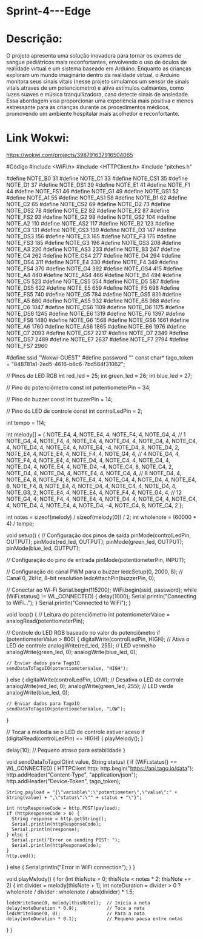 # Sprint-4---Edge

# Descrição:
O projeto apresenta uma solução inovadora para tornar os exames de sangue pediátricos mais reconfortantes, envolvendo o uso de óculos de realidade virtual e um sistema baseado em Arduino. Enquanto as crianças exploram um mundo imaginário dentro da realidade virtual, o Arduino monitora seus sinais vitais (nesse projeto simulamos um sensor de sinais vitais atraves de um potenciometro) e ativa estímulos calmantes, como luzes suaves e música tranquilizadora, caso detecte sinais de ansiedade. Essa abordagem visa proporcionar uma experiência mais positiva e menos estressante para as crianças durante os procedimentos médicos, promovendo um ambiente hospitalar mais acolhedor e reconfortante.

# Link Wokwi:
https://wokwi.com/projects/398791637916504065

#Código
#include <WiFi.h>
#include <HTTPClient.h>
#include "pitches.h"

#define NOTE_B0  31
#define NOTE_C1  33
#define NOTE_CS1 35
#define NOTE_D1  37
#define NOTE_DS1 39
#define NOTE_E1  41
#define NOTE_F1  44
#define NOTE_FS1 46
#define NOTE_G1  49
#define NOTE_GS1 52
#define NOTE_A1  55
#define NOTE_AS1 58
#define NOTE_B1  62
#define NOTE_C2  65
#define NOTE_CS2 69
#define NOTE_D2  73
#define NOTE_DS2 78
#define NOTE_E2  82
#define NOTE_F2  87
#define NOTE_FS2 93
#define NOTE_G2  98
#define NOTE_GS2 104
#define NOTE_A2  110
#define NOTE_AS2 117
#define NOTE_B2  123
#define NOTE_C3  131
#define NOTE_CS3 139
#define NOTE_D3  147
#define NOTE_DS3 156
#define NOTE_E3  165
#define NOTE_F3  175
#define NOTE_FS3 185
#define NOTE_G3  196
#define NOTE_GS3 208
#define NOTE_A3  220
#define NOTE_AS3 233
#define NOTE_B3  247
#define NOTE_C4  262
#define NOTE_CS4 277
#define NOTE_D4  294
#define NOTE_DS4 311
#define NOTE_E4  330
#define NOTE_F4  349
#define NOTE_FS4 370
#define NOTE_G4  392
#define NOTE_GS4 415
#define NOTE_A4  440
#define NOTE_AS4 466
#define NOTE_B4  494
#define NOTE_C5  523
#define NOTE_CS5 554
#define NOTE_D5  587
#define NOTE_DS5 622
#define NOTE_E5  659
#define NOTE_F5  698
#define NOTE_FS5 740
#define NOTE_G5  784
#define NOTE_GS5 831
#define NOTE_A5  880
#define NOTE_AS5 932
#define NOTE_B5  988
#define NOTE_C6  1047
#define NOTE_CS6 1109
#define NOTE_D6  1175
#define NOTE_DS6 1245
#define NOTE_E6  1319
#define NOTE_F6  1397
#define NOTE_FS6 1480
#define NOTE_G6  1568
#define NOTE_GS6 1661
#define NOTE_A6  1760
#define NOTE_AS6 1865
#define NOTE_B6  1976
#define NOTE_C7  2093
#define NOTE_CS7 2217
#define NOTE_D7  2349
#define NOTE_DS7 2489
#define NOTE_E7  2637
#define NOTE_F7  2794
#define NOTE_FS7 2960


#define ssid "Wokwi-GUEST"
#define password ""
const char* tago_token = "848781a1-2ed5-4616-b6c6-7bd564f31062";

// Pinos do LED RGB
int red_led = 25;
int green_led = 26;
int blue_led = 27;

// Pino do potenciômetro
const int potentiometerPin = 34;

// Pino do buzzer
const int buzzerPin = 14;

// Pino do LED de controle
const int controlLedPin = 2;

int tempo = 114;

int melody[] = {
  NOTE_E4, 4, NOTE_E4, 4, NOTE_F4, 4, NOTE_G4, 4, // 1
  NOTE_G4, 4, NOTE_F4, 4, NOTE_E4, 4, NOTE_D4, 4,
  NOTE_C4, 4, NOTE_C4, 4, NOTE_D4, 4, NOTE_E4, 4,
  NOTE_E4, -4, NOTE_D4, 8, NOTE_D4, 2,
  NOTE_E4, 4, NOTE_E4, 4, NOTE_F4, 4, NOTE_G4, 4, // 4
  NOTE_G4, 4, NOTE_F4, 4, NOTE_E4, 4, NOTE_D4, 4,
  NOTE_C4, 4, NOTE_C4, 4, NOTE_D4, 4, NOTE_E4, 4,
  NOTE_D4, -4, NOTE_C4, 8, NOTE_C4, 2,
  NOTE_D4, 4, NOTE_D4, 4, NOTE_E4, 4, NOTE_C4, 4, // 8
  NOTE_D4, 4, NOTE_E4, 8, NOTE_F4, 8, NOTE_E4, 4, NOTE_C4, 4,
  NOTE_D4, 4, NOTE_E4, 8, NOTE_F4, 8, NOTE_E4, 4, NOTE_D4, 4,
  NOTE_C4, 4, NOTE_D4, 4, NOTE_G3, 2,
  NOTE_E4, 4, NOTE_E4, 4, NOTE_F4, 4, NOTE_G4, 4, // 12
  NOTE_G4, 4, NOTE_F4, 4, NOTE_E4, 4, NOTE_D4, 4,
  NOTE_C4, 4, NOTE_C4, 4, NOTE_D4, 4, NOTE_E4, 4,
  NOTE_D4, -4, NOTE_C4, 8, NOTE_C4, 2
};

int notes = sizeof(melody) / sizeof(melody[0]) / 2;
int wholenote = (60000 * 4) / tempo;

void setup() {
  // Configuração dos pinos de saída
  pinMode(controlLedPin, OUTPUT);
  pinMode(red_led, OUTPUT);
  pinMode(green_led, OUTPUT);
  pinMode(blue_led, OUTPUT);

  // Configuração do pino de entrada
  pinMode(potentiometerPin, INPUT);

  // Configuração do canal PWM para o buzzer
  ledcSetup(0, 2000, 8); // Canal 0, 2kHz, 8-bit resolution
  ledcAttachPin(buzzerPin, 0);

  // Conectar ao Wi-Fi
  Serial.begin(115200);
  WiFi.begin(ssid, password);
  while (WiFi.status() != WL_CONNECTED) {
    delay(1000);
    Serial.println("Connecting to WiFi...");
  }
  Serial.println("Connected to WiFi");
}

void loop() {
  // Leitura do potenciômetro
  int potentiometerValue = analogRead(potentiometerPin);

  // Controle do LED RGB baseado no valor do potenciômetro
  if (potentiometerValue > 800) {
    digitalWrite(controlLedPin, HIGH);  // Ativa o LED de controle
    analogWrite(red_led, 255);          // LED vermelho
    analogWrite(green_led, 0);
    analogWrite(blue_led, 0);

    // Enviar dados para TagoIO
    sendDataToTagoIO(potentiometerValue, "HIGH");
  } else {
    digitalWrite(controlLedPin, LOW);   // Desativa o LED de controle
    analogWrite(red_led, 0);
    analogWrite(green_led, 255);        // LED verde
    analogWrite(blue_led, 0);

    // Enviar dados para TagoIO
    sendDataToTagoIO(potentiometerValue, "LOW");
  }

  // Tocar a melodia se o LED de controle estiver aceso
  if (digitalRead(controlLedPin) == HIGH) {
    playMelody();
  }

  delay(10);  // Pequeno atraso para estabilidade
}

void sendDataToTagoIO(int value, String status) {
  if (WiFi.status() == WL_CONNECTED) {
    HTTPClient http;
    http.begin("https://api.tago.io/data");
    http.addHeader("Content-Type", "application/json");
    http.addHeader("Device-Token", tago_token);

    String payload = "{\"variable\":\"potentiometer\",\"value\":" + String(value) + ",\"status\":\"" + status + "\"}";

    int httpResponseCode = http.POST(payload);
    if (httpResponseCode > 0) {
      String response = http.getString();
      Serial.println(httpResponseCode);
      Serial.println(response);
    } else {
      Serial.print("Error on sending POST: ");
      Serial.println(httpResponseCode);
    }
    http.end();
  } else {
    Serial.println("Error in WiFi connection");
  }
}

void playMelody() {
  for (int thisNote = 0; thisNote < notes * 2; thisNote += 2) {
    int divider = melody[thisNote + 1];
    int noteDuration = divider > 0 ? wholenote / divider : wholenote / abs(divider) * 1.5;

    ledcWriteTone(0, melody[thisNote]);  // Inicia a nota
    delay(noteDuration * 0.9);           // Toca a nota
    ledcWriteTone(0, 0);                 // Para a nota
    delay(noteDuration * 0.1);           // Pequena pausa entre notas
  }
}

